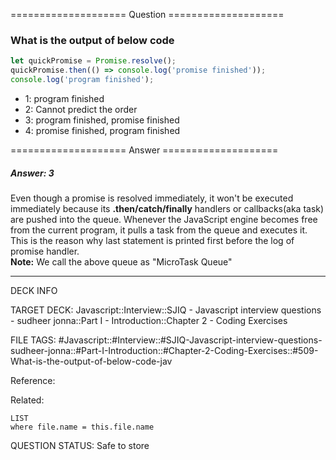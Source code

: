 ==================== Question ====================  

### What is the output of below code

```javascript
let quickPromise = Promise.resolve();
quickPromise.then(() => console.log('promise finished'));
console.log('program finished');
```

- 1: program finished
- 2: Cannot predict the order
- 3: program finished, promise finished
- 4: promise finished, program finished  

==================== Answer ====================  

##### Answer: 3

Even though a promise is resolved immediately, it won't be executed immediately
because its **.then/catch/finally** handlers or callbacks(aka task) are pushed
into the queue. Whenever the JavaScript engine becomes free from the current
program, it pulls a task from the queue and executes it. This is the reason why
last statement is printed first before the log of promise handler.  
**Note:** We call the above queue as "MicroTask Queue"

---

DECK INFO

TARGET DECK: Javascript::Interview::SJIQ - Javascript interview questions -
sudheer jonna::Part I - Introduction::Chapter 2 - Coding Exercises

FILE TAGS:
#Javascript::#Interview::#SJIQ-Javascript-interview-questions-sudheer-jonna::#Part-I-Introduction::#Chapter-2-Coding-Exercises::#509-What-is-the-output-of-below-code-jav

Reference:

Related:

```dataview
LIST
where file.name = this.file.name
```

QUESTION STATUS: Safe to store
